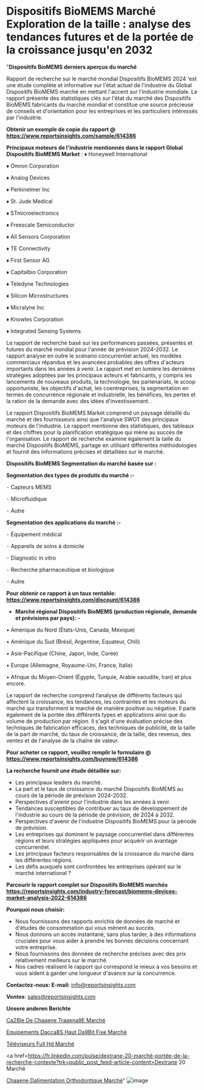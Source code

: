 # Dispositifs BioMEMS Marché Exploration de la taille : analyse des tendances futures et de la portée de la croissance jusqu'en 2032

"<strong>Dispositifs BioMEMS derniers aperçus du marché</strong>

Rapport de recherche sur le marché mondial Dispositifs BioMEMS 2024 'est une étude complète et informative sur l'état actuel de l'industrie du Global Dispositifs BioMEMS marché en mettant l'accent sur l'industrie mondiale. Le rapport présente des statistiques clés sur l'état du marché des Dispositifs BioMEMS fabricants du marché mondial et constitue une source précieuse de conseils et d'orientation pour les entreprises et les particuliers intéressés par l'industrie.

<strong>Obtenir un exemple de copie du rapport @ <a href=https://www.reportsinsights.com/sample/614386>https://www.reportsinsights.com/sample/614386</a></strong>

<strong>Principaux moteurs de l'industrie mentionnés dans le rapport Global Dispositifs BioMEMS Market</strong> :
♦ Honeywell International

♦ Omron Corporation

♦ Analog Devices

♦ Perkinelmer Inc

♦ St. Jude Medical

♦ STmicroelectronics

♦ Freescale Semiconductor

♦ All Sensors Corporation

♦ TE Connectivity

♦ First Sensor AG

♦ Capitalbio Corporation

♦ Teledyne Technologies

♦ Silicon Microstructures

♦ Micralyne Inc

♦ Knowles Corporation

♦ Integrated Sensing Systems

Le rapport de recherche basé sur les performances passées, présentes et futures du marché mondial pour l'année de prévision 2024-2032. Le rapport analyse en outre le scénario concurrentiel actuel, les modèles commerciaux répandus et les avancées probables des offres d'acteurs importants dans les années à venir. Le rapport met en lumière les dernières stratégies adoptées par les principaux acteurs et fabricants, y compris les lancements de nouveaux produits, la technologie, les partenariats, le scoop opportuniste, les objectifs d'achat, les coentreprises, la segmentation en termes de concurrence régionale et industrielle, les bénéfices, les pertes et la ration de la demande avec des idées d'investissement. .

Le rapport Dispositifs BioMEMS Market comprend un paysage détaillé du marché et des fournisseurs ainsi que l'analyse SWOT des principaux moteurs de l'industrie. Le rapport mentionne des statistiques, des tableaux et des chiffres pour la planification stratégique qui mène au succès de l'organisation. Le rapport de recherche examine également la taille du marché Dispositifs BioMEMS, partage en utilisant différentes méthodologies et fournit des informations précises et détaillées sur le marché.

<strong>Dispositifs BioMEMS Segmentation du marché basée sur :</strong>

<strong>Segmentation des types de produits du marché :-</strong>

⁃ Capteurs MEMS

⁃ Microfluidique

⁃ Autre

<strong>Segmentation des applications du marché :-</strong>

⁃ Équipement médical

⁃ Appareils de soins à domicile

⁃ Diagnostic in vitro

⁃ Recherche pharmaceutique et biologique

⁃ Autre

<strong>Pour obtenir ce rapport à un taux rentable: <a href=https://www.reportsinsights.com/discount/614386>https://www.reportsinsights.com/discount/614386</a></strong>
<ul>
  <li><strong>Marché régional Dispositifs BioMEMS (production régionale, demande et prévisions par pays): -</strong></li>
</ul>
• Amérique du Nord (États-Unis, Canada, Mexique)

• Amérique du Sud (Brésil, Argentine, Equateur, Chili)

• Asie-Pacifique (Chine, Japon, Inde, Corée)

• Europe (Allemagne, Royaume-Uni, France, Italie)

• Afrique du Moyen-Orient (Égypte, Turquie, Arabie saoudite, Iran) et plus encore.

Le rapport de recherche comprend l’analyse de différents facteurs qui affectent la croissance, les tendances, les contraintes et les moteurs du marché qui transforment le marché de manière positive ou négative. Il parle également de la portée des différents types et applications ainsi que du volume de production par région. Il s'agit d'une évaluation précise des techniques de fabrication efficaces, des techniques de publicité, de la taille de la part de marché, du taux de croissance, de la taille, des revenus, des ventes et de l'analyse de la chaîne de valeur.

<strong>Pour acheter ce rapport, veuillez remplir le formulaire @   <a href=https://www.reportsinsights.com/buynow/614386>https://www.reportsinsights.com/buynow/614386</a></strong>

<strong>La recherche fournit une étude détaillée sur:</strong>
<ul>
  <li>Les principaux leaders du marché.</li>
  <li>La part et le taux de croissance du marché Dispositifs BioMEMS au cours de la période de prévision 2024-2032.</li>
  <li>Perspectives d'avenir pour l'industrie dans les années à venir.</li>
  <li>Tendances susceptibles de contribuer au taux de développement de l'industrie au cours de la période de prévision, de 2024 à 2032.</li>
  <li>Perspectives d'avenir de l'industrie Dispositifs BioMEMS pour la période de prévision.</li>
  <li>Les entreprises qui dominent le paysage concurrentiel dans différentes régions et leurs stratégies appliquées pour acquérir un avantage concurrentiel.</li>
  <li>Les principaux facteurs responsables de la croissance du marché dans les différentes régions.</li>
  <li>Les défis auxquels sont confrontées les entreprises opérant sur le marché international ?</li>
</ul>

<strong>Parcourir le rapport complet sur Dispositifs BioMEMS marchés <a href=https://reportsinsights.com/industry-forecast/biomems-devices-market-analysis-2022-614386>https://reportsinsights.com/industry-forecast/biomems-devices-market-analysis-2022-614386</a></strong>

<strong>Pourquoi nous choisir:</strong>
<ul>
  <li>Nous fournissons des rapports enrichis de données de marché et d'études de consommation qui vous mènent au succès.</li>
  <li>Nous donnons un accès instantané, sans plus tarder, à des informations cruciales pour vous aider à prendre les bonnes décisions concernant votre entreprise.</li>
  <li>Nous fournissons des données de recherche précises avec des prix relativement meilleurs sur le marché.</li>
  <li>Nos cadres réalisent le rapport qui correspond le mieux à vos besoins et vous aident à garder une longueur d'avance sur la concurrence.</li>
</ul>
<strong>Contactez-nous:
</strong><strong>E-mail:</strong> <a href=mailto:info@reportsinsights.com>info@reportsinsights.com</a>

<strong>Ventes</strong>: <a href=mailto:sales@reportsinsights.com>sales@reportsinsights.com</a>

<strong>Unsere anderen Berichte</strong>

<a href=https://www.linkedin.com/pulse/c%C3%A2ble-de-cha%C3%AEne-tra%C3%AEn%C3%A9e-march%C3%A9-rapport-2024-9nrcc/>Ca2Ble De Chaaene Traaena9E Marché</a>

<a href=https://www.linkedin.com/pulse/equipements-dacc%C3%A8s-haut-d%C3%A9bit-fixe-march%C3%A9-2024-2032-kbunc/>Equipements Dacca8S Haut Da9Bit Fixe Marché</a>

<a href=https://www.linkedin.com/pulse/téléviseurs-full-hd-marchéanalyse-du-rapport-cof9c/>Téléviseurs Full Hd Marché</a>

<a href=https://fr.linkedin.com/pulse/dextrane-20-marché-portée-de-la-recherche-contexte?trk=public_post_feed-article-content>Dextrane 20 Marché</a>

<a href=https://www.linkedin.com/pulse/cha%C3%AEne-dalimentation-orthodontique-march%C3%A9-informations-oxj1f/>Chaaene Dalimentation Orthodontique Marché</a>"
![image](https://github.com/daminid12/RItrends/assets/158430485/ba08975a-4e7f-47dc-8ccb-be21df12e4ec)
